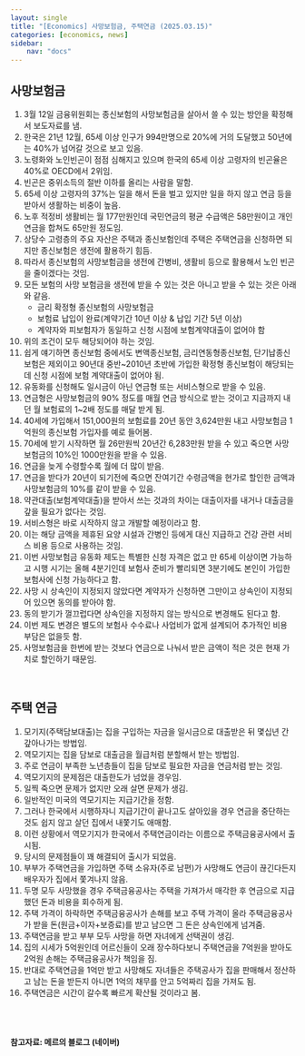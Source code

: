 ```yaml
---
layout: single
title: "[Economics] 사망보험금, 주택연금 (2025.03.15)"
categories: [economics, news]
sidebar:
    nav: "docs"
---
```


## 사망보험금
1. 3월 12일 금융위원회는 종신보험의 사망보험금을 살아서 쓸 수 있는 방안을 확정해서 보도자료를 냄.
1. 한국은 21년 12월, 65세 이상 인구가 994만명으로 20%에 거의 도달했고 50년에는 40%가 넘어갈 것으로 보고 있음.
1. 노령화와 노인빈곤이 점점 심해지고 있으며 한국의 65세 이상 고령자의 빈곤율은 40%로 OECD에서 2위임.
1. 빈곤은 중위소득의 절반 이하를 올리는 사람을 말함.
1. 65세 이상 고령자의 37%는 일을 해서 돈을 벌고 있지만 일을 하지 않고 연금 등을 받아서 생활하는 비중이 높음.
1. 노후 적정비 생활비는 월 177만원인데 국민연금의 평균 수급액은 58만원이고 개인연금을 합쳐도 65만원 정도임.
1. 상당수 고령층의 주요 자산은 주택과 종신보험인데 주택은 주택연금을 신청하면 되지만 종신보험은 생전에 활용하기 힘듬.
1. 따라서 종신보험의 사망보험금을 생전에 간병비, 생활비 등으로 활용해서 노인 빈곤을 줄이겠다는 것임.
1. 모든 보험의 사망 보험금을 생전에 받을 수 있는 것은 아니고 받을 수 있는 것은 아래와 같음.
    - 금리 확정형 종신보험의 사망보험금
    - 보험료 납입이 완료(계약기간 10년 이상 & 납입 기간 5년 이상)
    - 계약자와 피보험자가 동일하고 신청 시점에 보험계약대출이 없어야 함
1. 위의 조건이 모두 해당되어야 하는 것임.
1. 쉽게 얘기하면 종신보험 중에서도 변액종신보험, 금리연동형종신보험, 단기납종신보험은 제외이고 90년대 중반~2010년 초반에 가입한 확정형 종신보험이 해당되는데 신청 시점에 보험 계약대출이 없어야 됨.
1. 유동화를 신청해도 일시금이 아닌 연금형 또는 서비스형으로 받을 수 있음.
1. 연금형은 사망보험금의 90% 정도를 매월 연금 방식으로 받는 것이고 지금까지 내던 월 보험료의 1~2배 정도를 매달 받게 됨.
1. 40세에 가입해서 151,000원의 보험료를 20년 동안 3,624만원 내고 사망보험금 1억원의 종신보험 가입자를 예로 들어봄.
1. 70세에 받기 시작하면 월 26만원씩 20년간 6,283만원 받을 수 있고 죽으면 사망보험금의 10%인 1000만원을 받을 수 있음.
1. 연금을 늦게 수령할수록 월에 더 많이 받음.
1. 연금을 받다가 20년이 되기전에 죽으면 잔여기간 수령금액을 현가로 할인한 금액과 사망보험금의 10%를 같이 받을 수 있음.
1. 약관대출(보험계약대출)을 받아서 쓰는 것과의 차이는 대출이자를 내거나 대출금을 갚을 필요가 없다는 것임.
1. 서비스형은 바로 시작하지 않고 개발할 예정이라고 함.
1. 이는 해당 금액을 제휴된 요양 시설과 간병인 등에게 대신 지급하고 건강 관련 서비스 비용 등으로 사용하는 것임.
1. 이번 사망보험금 유동화 제도는 특별한 신청 자격은 없고 만 65세 이상이면 가능하고 시행 시기는 올해 4분기인데 보험사 준비가 빨리되면 3분기에도 본인이 가입한 보험사에 신청 가능하다고 함.
1. 사망 시 상속인이 지정되지 않았다면 계약자가 신청하면 그만이고 상속인이 지정되어 있으면 동의를 받아야 함.
1. 동의 받기가 껄끄럽다면 상속인을 지정하지 않는 방식으로 변경해도 된다고 함.
1. 이번 제도 변경은 별도의 보험사 수수료나 사업비가 없게 설계되어 추가적인 비용 부담은 없을듯 함.
1. 사멍보험금을 한번에 받는 것보다 연금으로 나눠서 받은 금액이 적은 것은 현재 가치로 할인하기 때문임.

<br/>

## 주택 연금
1. 모기지(주택담보대출)는 집을 구입하는 자금을 일시금으로 대출받은 뒤 몇십년 간 갚아나가는 방법임.
1. 역모기지는 집을 담보로 대출금을 월급처럼 분할해서 받는 방법임.
1. 주로 연금이 부족한 노년층들이 집을 담보로 필요한 자금을 연금처럼 받는 것임.
1. 역모기지의 문제점은 대출한도가 넘었을 경우임.
1. 일찍 죽으면 문제가 없지만 오래 살면 문제가 생김.
1. 일반적인 미국의 역모기지는 지급기간을 정함.
1. 그러나 한국에서 시행하자니 지급기간이 끝나고도 살아있을 경우 연금을 중단하는 것도 쉽지 않고 살던 집에서 내쫓기도 애매함.
1. 이런 상황에서 역모기지가 한국에서 주택연금이라는 이름으로 주택금융공사에서 출시됨.
1. 당시의 문제점들이 꽤 해결되어 출시가 되었음.
1. 부부가 주택연금을 가입하면 주택 소유자(주로 남편)가 사망해도 연금이 끊긴다든지 배우자가 집에서 쫓겨나지 않음.
1. 두명 모두 사망했을 경우 주택금융공사는 주택을 가져가서 매각한 후 연금으로 지급했던 돈과 비용을 회수하게 됨.
1. 주택 가격이 하락하면 주택금융공사가 손해를 보고 주택 가격이 올라 주택금융공사가 받을 돈(원금+이자+보증료)를 받고 남으면 그 돈은 상속인에게 넘겨줌.
1. 주택연금을 받고 부부 모두 사망을 하면 자녀에게 선택권이 생김.
1. 집의 시세가 5억원인데 어르신들이 오래 장수하다보니 주택연금을 7억원을 받아도 2억원 손해는 주택금융공사가 책임을 짐.
1. 반대로 주택연금을 1억만 받고 사망해도 자녀들은 주택공사가 집을 판매해서 정산하고 남는 돈을 받든지 아니면 1억의 채무를 안고 5억짜리 집을 가져도 됨.
1. 주택연금은 시간이 갈수록 빠르게 확산될 것이라고 봄.




<br/>
<br/>

#### 참고자료: 메르의 블로그 (네이버) 